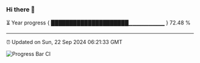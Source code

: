### Hi there 👋

⏳ Year progress { █████████████████████▁▁▁▁▁▁▁▁▁ } 72.48 %

---

⏰ Updated on Sun, 22 Sep 2024 06:21:33 GMT

![Progress Bar CI](https://github.com/liununu/liununu/workflows/Progress%20Bar%20CI/badge.svg)
